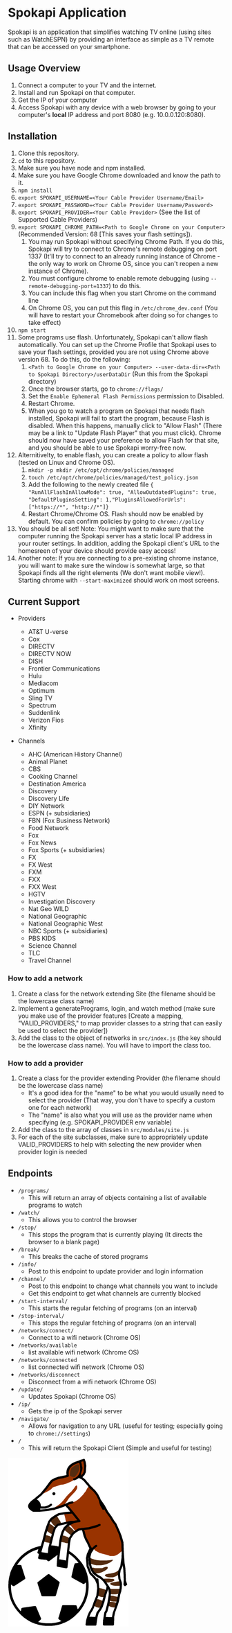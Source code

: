 # Spokapi Application

Spokapi is an application that simplifies watching TV online (using sites such as WatchESPN) by providing an interface as simple as a TV remote that can be accessed on your smartphone.

## Usage Overview
1. Connect a computer to your TV and the internet.
2. Install and run Spokapi on that computer.
3. Get the IP of your computer
4. Access Spokapi with any device with a web browser by going to your computer's **local** IP address and port 8080 (e.g. 10.0.0.120:8080).

## Installation
1. Clone this repository.
2. `cd` to this repository.
3. Make sure you have node and npm installed.
4. Make sure you have Google Chrome downloaded and know the path to it.
5. `npm install`
7. `export SPOKAPI_USERNAME=<Your Cable Provider Username/Email>`
8. `export SPOKAPI_PASSWORD=<Your Cable Provider Username/Password>`
9. `export SPOKAPI_PROVIDER=<Your Cable Provider>` (See the list of Supported Cable Providers)
11. `export SPOKAPI_CHROME_PATH=<Path to Google Chrome on your Computer>` (Recommended Version: 68 [This saves your flash settings]).
    1. You may run Spokapi without specifying Chrome Path. If you do this, Spokapi will try to connect to Chrome's remote debugging on port 1337 (It'll try to connect to an already running instance of Chrome - the only way to work on Chrome OS, since you can't reopen a new instance of Chrome).
    2. You must configure chrome to enable remote debugging (using `--remote-debugging-port=1337`) to do this.
    3. You can include this flag when you start Chrome on the command line
    4. On Chrome OS, you can put this flag in `/etc/chrome_dev.conf` (You will have to restart your Chromebook after doing so for changes to take effect)
12. `npm start`
13. Some programs use flash. Unfortunately, Spokapi can't allow flash automatically. You can set up the Chrome Profile that Spokapi uses to save your flash settings, provided you are not using Chrome above version 68. To do this, do the following:
    1. `<Path to Google Chrome on your Computer> --user-data-dir=<Path to Spokapi Directory>/userDataDir` (Run this from the Spokapi directory)
    2. Once the browser starts, go to `chrome://flags/`
    3. Set the `Enable Ephemeral Flash Permissions` permission to Disabled.
    4. Restart Chrome.
    5. When you go to watch a program on Spokapi that needs flash installed, Spokapi will fail to start the program, because Flash is disabled. When this happens, manually click to "Allow Flash" (There may be a link to "Update Flash Player" that you must click). Chrome should now have saved your preference to allow Flash for that site, and you should be able to use Spokapi worry-free now.
14. Alternitivelty, to enable flash, you can create a policy to allow flash (tested on Linux and Chrome OS).
    1. `mkdir -p mkdir /etc/opt/chrome/policies/managed`
    2. `touch /etc/opt/chrome/policies/managed/test_policy.json`
    3. Add the following to the newly created file `{ "RunAllFlashInAllowMode": true, "AllowOutdatedPlugins": true, "DefaultPluginsSetting": 1,"PluginsAllowedForUrls": ["https://*", "http://*"]}`
    4. Restart Chrome/Chrome OS. Flash should now be enabled by default. You can confirm policies by going to `chrome://policy`
15. You should be all set! Note: You might want to make sure that the computer running the Spokapi server has a static local IP address in your router settings. In addition, adding the Spokapi client's URL to the homesreen of your device should provide easy access!
16. Another note: If you are connecting to a pre-existing chrome instance, you will want to make sure the window is somewhat large, so that Spokapi finds all the right elements (We don't want mobile view!). Starting chrome with `--start-maximized` should work on most screens.

## Current Support
- Providers
    - AT&T U-verse
    - Cox
    - DIRECTV
    - DIRECTV NOW
    - DISH
    - Frontier Communications
    - Hulu
    - Mediacom
    - Optimum
    - Sling TV
    - Spectrum
    - Suddenlink
    - Verizon Fios
    - Xfinity
    
- Channels
    - AHC (American History Channel)
    - Animal Planet
    - CBS
    - Cooking Channel
    - Destination America
    - Discovery
    - Discovery Life
    - DIY Network
    - ESPN (+ subsidiaries)
    - FBN (Fox Business Network)
    - Food Network
    - Fox
    - Fox News
    - Fox Sports (+ subsidiaries)
    - FX
    - FX West
    - FXM
    - FXX
    - FXX West
    - HGTV
    - Investigation Discovery
    - Nat Geo WILD
    - National Geographic
    - National Geographic West
    - NBC Sports (+ subsidiaries)
    - PBS KIDS
    - Science Channel
    - TLC
    - Travel Channel

### How to add a network

1. Create a class for the network extending Site (the filename should be the lowercase class name)
2. Implement a generatePrograms, login, and watch method (make sure you make use of the provider features [Create a mapping, "VALID_PROVIDERS," to map provider classes to a string that can easily be used to select the provider])
3. Add the class to the object of networks in `src/index.js` (the key should be the lowercase class name). You will have to import the class too.

### How to add a provider

1. Create a class for the provider extending Provider (the filename should be the lowercase class name)
    - It's a good idea for the "name" to be what you would usually need to select the provider (That way, you don't have to specify a custom one for each network)
    - The "name" is also what you will use as the provider name when specifying (e.g. SPOKAPI_PROVIDER env variable)
2. Add the class to the array of classes in `src/modules/site.js`
3. For each of the site subclasses, make sure to appropriately update VALID_PROVIDERS to help with selecting the new provider when provider login is needed

## Endpoints
- `/programs/`
    - This will return an array of objects containing a list of available programs to watch
- `/watch/`
    - This allows you to control the browser
- `/stop/`
    - This stops the program that is currently playing (It directs the browser to a blank page)
- `/break/`
    - This breaks the cache of stored programs
- `/info/`
    - Post to this endpoint to update provider and login information
- `/channel/`
    - Post to this endpoint to change what channels you want to include
    - Get this endpoint to get what channels are currently blocked
- `/start-interval/`
    - This starts the regular fetching of programs (on an interval)
- `/stop-interval/`
    - This stops the regular fetching of programs (on an interval)
- `/networks/connect/`
    - Connect to a wifi network (Chrome OS)
- `/networks/available`
    - list available wifi network (Chrome OS)
- `/networks/connected`
    - list connected wifi network (Chrome OS)
- `/networks/disconnect`
    - Disconnect from a wifi network (Chrome OS)
- `/update/`
    - Updates Spokapi (Chrome OS)
- `/ip/`
    - Gets the ip of the Spokapi server
- `/navigate/`
    - Allows for navigation to any URL (useful for testing; especially going to `chrome://settings`)
- `/`
    - This will return the Spokapi Client (Simple and useful for testing)

![Spokapi Logo](public/spokapi.png)
